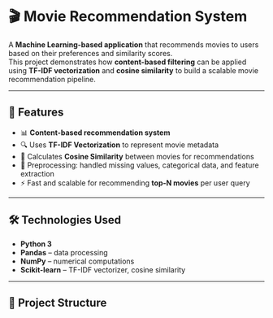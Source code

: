 # 🎬 Movie Recommendation System

A **Machine Learning-based application** that recommends movies to users based on their preferences and similarity scores.  
This project demonstrates how **content-based filtering** can be applied using **TF-IDF vectorization** and **cosine similarity** to build a scalable movie recommendation pipeline.

---

## 🚀 Features
- 📊 **Content-based recommendation system**  
- 🔍 Uses **TF-IDF Vectorization** to represent movie metadata  
- 📐 Calculates **Cosine Similarity** between movies for recommendations  
- 🧹 Preprocessing: handled missing values, categorical data, and feature extraction  
- ⚡ Fast and scalable for recommending **top-N movies** per user query  

---

## 🛠️ Technologies Used
- **Python 3**  
- **Pandas** – data processing  
- **NumPy** – numerical computations  
- **Scikit-learn** – TF-IDF vectorizer, cosine similarity  

---

## 📂 Project Structure
